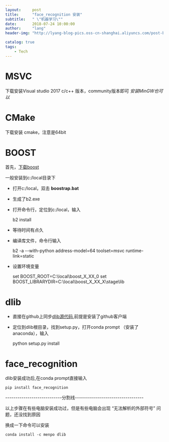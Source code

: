 ```yaml
---
layout:     post
title:      "face_recognition 安装"
subtitle:   " \"机器学习\""
date:       2018-07-24 10:00:00
author:     "lang"
header-img: "http://lyang-blog-pics.oss-cn-shanghai.aliyuncs.com/post-bg-2017/0330/170330.jpg"

catalog: true
tags:
    - Tech
---
```


# MSVC

下载安装Visual studio 2017 c/c++ 版本，community版本即可
*安装MinGW也可以*

# CMake

下载安装 cmake，注意是64bit

# BOOST

首先，[下载boost](http://www.boost.org/)

一般安装到c:/local目录下

* 打开c:/local，双击 **boostrap.bat**
* 生成了b2.exe
* 打开命令行，定位到c:/local，输入 

    b2 install

* 等待时间有点久
* 编译库文件，命令行输入

    b2 -a --with-python address-model=64 toolset=msvc runtime-link=static

* 设置环境变量

    set BOOST_ROOT=C:\local\boost_X_XX_0
    set BOOST_LIBRARYDIR=C:\local\boost_X_XX_X\stage\lib

# dlib

* 直接在github上同步[dlib源代码](https://github.com/davisking/dlib.git),前提是安装了github客户端
* 定位到dlib根目录，找到setup.py，打开conda prompt （安装了anaconda），输入

    python setup.py install

# face_recognition

dlib安装成功后,在conda prompt直接输入

    pip install face_recognition

----------------------------分割线----------------------------------

以上步骤在有些电脑安装成功过，但是有些电脑会出现 “无法解析的外部符号” 问题，还没找到原因

换成一下命令可以安装

    conda install -c menpo dlib
